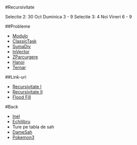 #Recursivitate

Selectie 2: 30 Oct Duminica 3 - 9
Selectie 3: 4 Noi Vineri 6 - 9

##Probleme

- [Modulo](http://www.infoarena.ro/problema/modulo)
- [ClassicTask](http://www.infoarena.ro/problema/classictask)
- [SumaDiv](http://varena.ro/problema/sumadiv)
- [InVector](http://varena.ro/problema/invector)
- [ZParcurgere](http://www.infoarena.ro/problema/z)
- [Hanoi](http://varena.ro/problema/hanoi)
- [Ternar](http://www.infoarena.ro/problema/ternar)

##Link-uri
- [Recursivitate I](http://algopedia.ro/wiki/index.php/Clasa_a_7-a_lec%C8%9Bia_3_-_1_oct_2015)
- [Recursivitate II](http://algopedia.ro/wiki/index.php/Clasa_a_7-a_lec%C8%9Bia_4_-_8_oct_2015)
- [Flood Fill](http://algopedia.ro/wiki/index.php/Clasa_a_7-a_lec%C8%9Bia_5_-_15_oct_2015)

#Back
- [Inel](http://www.infoarena.ro/problema/inel)
- [Echilibru](http://www.infoarena.ro/problema/echilibru)
- Ture pe tabla de sah
- [DameSah](http://www.infoarena.ro/problema/damesah)
- [Pokemon3](http://www.infoarena.ro/problema/pokemon3)
